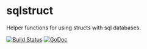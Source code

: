 # sqlstruct

Helper functions for using structs with sql databases.

[![Build Status][travis]](https://travis-ci.org/rkusa/sqlstruct)
[![GoDoc][godoc]](https://godoc.org/github.com/rkusa/sqlstruct)

[travis]: https://travis-ci.org/rkusa/sqlstruct.svg?branch=master
[godoc]: http://img.shields.io/badge/godoc-reference-blue.svg
